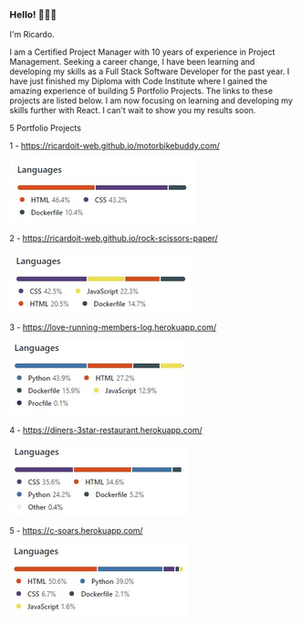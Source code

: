 ### Hello! 🙋🏻‍♂️

I'm Ricardo.

I am a Certified Project Manager with 10 years of experience in Project Management. Seeking a career change, I have been learning and developing my skills as a Full Stack Software Developer for the past year.
I have just finished my Diploma with Code Institute where I gained the amazing experience of building 5 Portfolio Projects. The links to these projects are listed below. I am now focusing on learning and developing my skills further with React. I can't wait to show you my results soon.



5 Portfolio Projects

1 - https://ricardoit-web.github.io/motorbikebuddy.com/  

![languages](Motorbike-buddy-languages-img.jpg)

2 - https://ricardoit-web.github.io/rock-scissors-paper/

![languages](rock-paper-scissors-languages-img.jpg)

3 - https://love-running-members-log.herokuapp.com/

![languages](love-running-members-log-languages-img.jpg)

4 - https://diners-3star-restaurant.herokuapp.com/

![languages](diners-3star-restaurant-languages-img.jpg)

5 - https://c-soars.herokuapp.com/

![languages](c-soars-languages-img.jpg)

<!--
**RicardoIT-Web/RicardoIT-Web** is a ✨ _special_ ✨ repository because its `README.md` (this file) appears on your GitHub profile.

Here are some ideas to get you started:

- 🔭 I’m currently working on ...
- 🌱 I’m currently learning ...
- 👯 I’m looking to collaborate on ...
- 🤔 I’m looking for help with ...
- 💬 Ask me about ...
- 📫 How to reach me: ...
- 😄 Pronouns: ...
- ⚡ Fun fact: ...
-->
